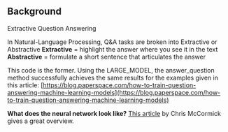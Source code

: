 


## Background

Extractive Question Answering

In Natural-Language Processing, Q&A tasks are broken into Extractive or Abstractive
**Extractive** = highlight the answer where you see it in the text
**Abstractive** = formulate a short sentence that articulates the answer

This code is the former. Using the LARGE_MODEL, the answer_question method successfully achieves the same results for the examples given in this article: [https://blog.paperspace.com/how-to-train-question-answering-machine-learning-models](https://blog.paperspace.com/how-to-train-question-answering-machine-learning-models)

**What does the neural network look like?**
[This article](https://mccormickml.com/2020/03/10/question-answering-with-a-fine-tuned-BERT/) by Chris McCormick gives a great overview.